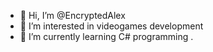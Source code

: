 - 👋 Hi, I’m @EncryptedAlex
- 👀 I’m interested in videogames development 
- 🌱 I’m currently learning C# programming 
.

<!---
EncryptedAlex/EncryptedAlex is a ✨ special ✨ repository because its `README.md` (this file) appears on your GitHub profile.
You can click the Preview link to take a look at your changes.
--->
